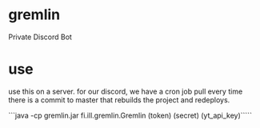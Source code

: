 # gremlin
Private Discord Bot

# use

use this on a server. 
for our discord, we have a cron job pull every time there is a commit to master that rebuilds the project and redeploys.

```java -cp gremlin.jar fi.ill.gremlin.Gremlin (token) (secret) (yt_api_key)`````